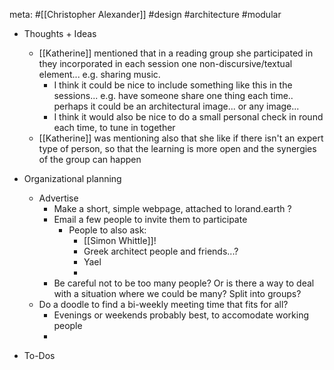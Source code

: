 meta: #[[Christopher Alexander]] #design #architecture #modular 


- Thoughts + Ideas
	- [[Katherine]] mentioned that in a reading group she participated in they incorporated in each session one non-discursive/textual element... e.g. sharing music. 
		- I think it could be nice to include something like this in the sessions... e.g. have someone share one thing each time.. perhaps it could be an architectural image... or any image... 
		- I think it would also be nice to do a small personal check in round each time, to tune in together
	- [[Katherine]] was mentioning also that she like if there isn't an expert type of person, so that the learning is more open and the synergies of the group can happen





- Organizational planning
	- Advertise
		- Make a short, simple webpage, attached to lorand.earth ?
		- Email a few people to invite them to participate
			- People to also ask:
				- [[Simon Whittle]]!
				- Greek architect people and friends...? 
				- Yael 
				- 
		- Be careful not to be too many people? Or is there a way to deal with a situation where we could be many? Split into groups?
	- Do a doodle to find a bi-weekly meeting time that fits for all?
		- Evenings or weekends probably best, to accomodate working people
		- 

- To-Dos



